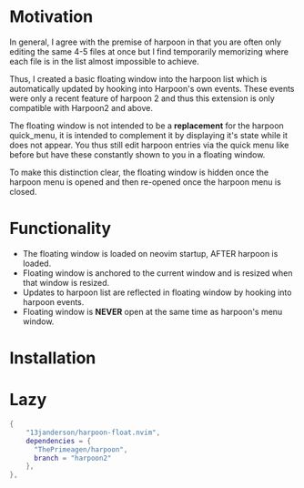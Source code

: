 # Motivation

In general, I agree with the premise of harpoon in that you are often only editing the same 4-5 files at once but I find temporarily memorizing where each file is in the list
almost impossible to achieve.

Thus, I created a basic floating window into the harpoon list which is automatically updated by hooking into Harpoon's own events. These events were only a recent feature of harpoon 2 
and thus this extension is only compatible with Harpoon2 and above.

The floating window is not intended to be a **replacement** for the harpoon quick_menu, it is intended to complement it by displaying it's state while it does not appear.
You thus still edit harpoon entries via the quick menu like before but have these constantly shown to you in a floating window.

To make this distinction clear, the floating window is hidden once the harpoon menu is opened and then re-opened once the harpoon menu is closed.

# Functionality
- The floating window is loaded on neovim startup, AFTER harpoon is loaded. 
- Floating window is anchored to the current window and is resized when that window is resized.
- Updates to harpoon list are reflected in floating window by hooking into harpoon events.
- Floating window is **NEVER** open at the same time as harpoon's menu window.


# Installation

# Lazy

```lua
{
    "13janderson/harpoon-float.nvim",
    dependencies = {
      "ThePrimeagen/harpoon",
      branch = "harpoon2"
    },
},
```



